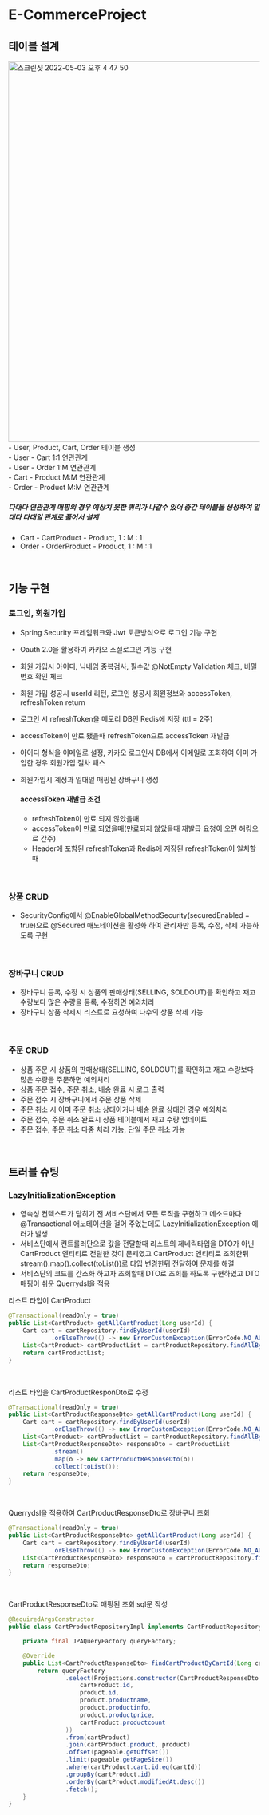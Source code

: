 # E-CommerceProject

## 테이블 설계
<img width="763" alt="스크린샷 2022-05-03 오후 4 47 50" src="https://user-images.githubusercontent.com/87018762/166419933-6327c484-9d9e-4a48-bae0-908ef57a7ba5.png">
- User, Product, Cart, Order 테이블 생성 <br>
- User - Cart 1:1 연관관계 <br>
- User - Order 1:M 연관관계 <br>
- Cart - Product M:M 연관관계 <br>
- Order - Product M:M 연관관계 <br>

##### 다대다 연관관계 매핑의 경우 예상치 못한 쿼리가 나갈수 있어 중간 테이블을 생성하여 일대다 다대일 관계로 풀어서 설계 <br>
- Cart - CartProduct - Product, 1 : M : 1 <br>
- Order - OrderProduct - Product, 1 : M : 1 <br>

<br>

## 기능 구현
### 로그인, 회원가입
- Spring Security 프레임워크와 Jwt 토큰방식으로 로그인 기능 구현
- Oauth 2.0을 활용하여 카카오 소셜로그인 기능 구현
- 회원 가입시 아이디, 닉네임 중복검사, 필수값 @NotEmpty Validation 체크, 비밀번호 확인 체크
- 회원 가입 성공시 userId 리턴, 로그인 성공시 회원정보와 accessToken, refreshToken return
- 로그인 시 refreshToken을 메모리 DB인 Redis에 저장 (ttl = 2주)
- accessToken이 만료 됐을때 refreshToken으로 accessToken 재발급
- 아이디 형식을 이메일로 설정, 카카오 로그인시 DB에서 이메일로 조회하여 이미 가입한 경우 회원가입 절차 패스
- 회원가입시 계정과 일대일 매핑된 장바구니 생성

    #### accessToken 재발급 조건
    - refreshToken이 만료 되지 않았을때
    - accessToken이 만료 되었을때(만료되지 않았을때 재발급 요청이 오면 해킹으로 간주)
    - Header에 포함된 refreshToken과 Redis에 저장된 refreshToken이 일치할때

<br>

### 상품 CRUD
- SecurityConfig에서 @EnableGlobalMethodSecurity(securedEnabled = true)으로 @Secured 애노테이션을 활성화 하여 관리자만 등록, 수정, 삭제 가능하도록 구현

<br>

### 장바구니 CRUD
- 장바구니 등록, 수정 시 상품의 판매상태(SELLING, SOLDOUT)를 확인하고 재고 수량보다 많은 수량을 등록, 수정하면 예외처리
- 장바구니 상품 삭제시 리스트로 요청하여 다수의 상품 삭제 가능

<br>

### 주문 CRUD
- 상품 주문 시 상품의 판매상태(SELLING, SOLDOUT)를 확인하고 재고 수량보다 많은 수량을 주문하면 예외처리
- 상품 주문 접수, 주문 취소, 배송 완료 시 로그 출력
- 주문 접수 시 장바구니에서 주문 상품 삭제
- 주문 취소 시 이미 주문 취소 상태이거나 배송 완료 상태인 경우 예외처리
- 주문 접수, 주문 취소 완료시 상품 테이블에서 재고 수량 업데이트
- 주문 접수, 주문 취소 다중 처리 가능, 단일 주문 취소 가능

<br>

## 트러블 슈팅
### LazyInitializationException
- 영속성 컨텍스트가 닫히기 전 서비스단에서 모든 로직을 구현하고 메소드마다 @Transactional 애노테이션을 걸어 주었는데도 LazyInitializationException 에러가 발생 <br>
- 서비스단에서 컨트롤러단으로 값을 전달할때 리스트의 제네릭타입을 DTO가 아닌 CartProduct 엔티티로 전달한 것이 문제였고 CartProduct 엔티티로 조회한뒤 stream().map().collect(toList())로 타입 변경한뒤 전달하여 문제를 해결 <br>
- 서비스단의 코드를 간소화 하고자 조회할때 DTO로 조회를 하도록 구현하였고 DTO 매핑이 쉬운 Querrydsl을 적용 <br>

리스트 타입이 CartProduct
```java
@Transactional(readOnly = true)
public List<CartProduct> getAllCartProduct(Long userId) {
    Cart cart = cartRepository.findByUserId(userId)
            .orElseThrow(() -> new ErrorCustomException(ErrorCode.NO_AUTHENTICATION_ERROR));
    List<CartProduct> cartProductList = cartProductRepository.findAllByCartId(cart.getId());
    return cartProductList;
}
```

<br>

리스트 타입을 CartProductResponDto로 수정
```java
@Transactional(readOnly = true)
public List<CartProductResponseDto> getAllCartProduct(Long userId) {
    Cart cart = cartRepository.findByUserId(userId)
            .orElseThrow(() -> new ErrorCustomException(ErrorCode.NO_AUTHENTICATION_ERROR));
    List<CartProduct> cartProductList = cartProductRepository.findAllByCartId(cart.getId());
    List<CartProductResponseDto> responseDto = cartProductList
            .stream()
            .map(o -> new CartProductResponseDto(o))
            .collect(toList());
    return responseDto;
}
```

<br>

Querrydsl을 적용하여 CartProductResponseDto로 장바구니 조회
```java
@Transactional(readOnly = true)
public List<CartProductResponseDto> getAllCartProduct(Long userId) {
    Cart cart = cartRepository.findByUserId(userId)
            .orElseThrow(() -> new ErrorCustomException(ErrorCode.NO_AUTHENTICATION_ERROR));
    List<CartProductResponseDto> responseDto = cartProductRepository.findCartProductByCartId(cart.getId());
    return responseDto;
}
```

<br>

CartProductResponseDto로 매핑된 조회 sql문 작성
```java
@RequiredArgsConstructor
public class CartProductRepositoryImpl implements CartProductRepositoryCustom {

    private final JPAQueryFactory queryFactory;

    @Override
    public List<CartProductResponseDto> findCartProductByCartId(Long cartId, Pageable pageable) {
        return queryFactory
                .select(Projections.constructor(CartProductResponseDto.class,
                    cartProduct.id,
                    product.id,
                    product.productname,
                    product.productinfo,
                    product.productprice,
                    cartProduct.productcount
                ))
                .from(cartProduct)
                .join(cartProduct.product, product)
                .offset(pageable.getOffset())
                .limit(pageable.getPageSize())
                .where(cartProduct.cart.id.eq(cartId))
                .groupBy(cartProduct.id)
                .orderBy(cartProduct.modifiedAt.desc())
                .fetch();
    }
}
```
